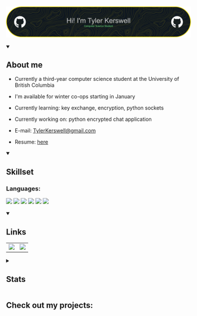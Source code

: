 ![Header](./header.png)

<details open><summary><h2>About me</h2></summary>

- Currently a third-year computer science student at the University of British Columbia

- I'm available for winter co-ops starting in January
  
- Currently learning: key exchange, encryption, python sockets
  
- Currently working on: python encrypted chat application

- E-mail: [TylerKerswell@gmail.com](mailto:TylerKerswell@gmail.com)  

- Resume: [here](./resume1.pdf)

</details>



<details open><summary><h2>Skillset</h2></summary>
  
  <h3>Languages:</h3>
  
  ![](https://img.shields.io/badge/C-grey?style=for-the-badge&logo=C)
  ![](https://img.shields.io/badge/C++-005CFF?style=for-the-badge&logo=Cplusplus)
  ![](https://img.shields.io/badge/Python-5098F3?style=for-the-badge&logo=Python)
  ![](https://img.shields.io/badge/Java-FF7F00?style=for-the-badge&logo=java)
  ![](https://img.shields.io/badge/JavaScript-FFFF30?style=for-the-badge&logo=javascript&logoColor=black)
  ![](https://img.shields.io/badge/Assembly-FF1319?style=for-the-badge&logo=assembly)
  
</details>






<details open><summary><h2>Links</h2></summary>

<table>
    <tbody>
        <tr>
            <td><a href="https://www.linkedin.com/in/tyler-ler/">
            <img height="50" src="https://www.vectorlogo.zone/logos/linkedin/linkedin-ar21.svg" />
            </a></td>
            <td><a href="https://open.spotify.com/user/n2hpgnqmx8iitud1tyalb6195?si=8e9ac2df610f4499">
            <img height="50" src="https://www.vectorlogo.zone/logos/spotify/spotify-ar21.svg"/>
            </a></td>
        </tr>
    </tbody>
</table>
  
</details>

<details><summary><h2>Stats</h2></summary>
  
![Tyler's GitHub stats](https://github-readme-stats.vercel.app/api?username=TylerKerswell&show_icons=true&theme=dark)
  <br>
![](https://komarev.com/ghpvc/?username=TylerKerswell)
  
</details>

<h2>Check out my projects:</h2>


<!--
**TylerKerswell/TylerKerswell** is a ✨ _special_ ✨ repository because its `README.md` (this file) appears on your GitHub profile.

Here are some ideas to get you started:

- 🔭 I’m currently working on ...
- 🌱 I’m currently learning ...
- 👯 I’m looking to collaborate on ...
- 🤔 I’m looking for help with ...
- 💬 Ask me about ...
- 📫 How to reach me: ...
- 😄 Pronouns: ...
- ⚡ Fun fact: ...
-->
